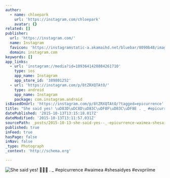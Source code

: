 ```yaml
---
author:
  - name: chloepark
    url: 'https://instagram.com/chloepark'
    avatar: {}
related: []
publisher:
  url: 'https://instagram.com/'
  name: Instagram
  favicon: 'https://instagramstatic-a.akamaihd.net/bluebar/8090b48/images/ico/favicon.ico'
  domain: instagram.com
keywords: []
app_links:
  - url: 'instagram://media?id=1093641428884261710'
    type: ios
    app_name: Instagram
    app_store_id: '389801252'
  - url: 'https://instagram.com/p/8tZRXQTAtO/'
    type: android
    app_name: Instagram
    package: com.instagram.android
isBasedOnUrl: 'https://instagram.com/p/8tZRXQTAtO/?tagged=epicurrence'
title: "She said yes! \uD83D\uDC8D\uD83C\uDF8F\uD83C\uDF8E . _ #epicurrence #waimea #shesaidyes #evxpriime"
datePublished: '2015-10-13T13:15:18.017Z'
dateModified: '2015-10-13T13:11:57.031Z'
sourcePath: _posts/2015-10-13-she-said-yes--_-epicurrence-waimea-shesaidyes-e.md
published: true
inFeed: true
hasPage: false
inNav: false
_type: Photograph
_context: 'http://schema.org'

---
```

![She said yes&excl;  &period; &lowbar; &num;epicurrence &num;waimea &num;shesaidyes &num;evxpriime](https://scontent.cdninstagram.com/hphotos-xaf1/t51.2885-15/sh0.08/e35/p640x640/12107607_449345008583062_698873017_n.jpg)